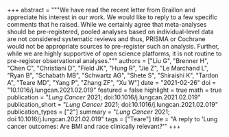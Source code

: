+++
abstract = """We have read the recent letter from Braillon and appreciate his interest in our work. We would like to reply to a few specific comments that he raised. While we certainly agree that meta-analyses should be pre-registered, pooled analyses based on individual-level data are not considered systematic reviews and thus, PRISMA or Cochrane would not be appropriate sources to pre-register such an analysis. Further, while we are highly supportive of open science platforms, it is not routine to pre-register observational analyses."""
authors = ["Liu G", "Brenner H", "Chen C", "Christiani D", "Field JK", "Hung R", "Jie Z", "Le Marchand L", "Ryan B", "Schabath MB", "Schwartz AG", "Shete S", "Shiraishi K", "Tardon A", "Teare MD", "Yang P", "Zhang ZF", "Xu W"]
date = "2021-02-26"
doi = "10.1016/j.lungcan.2021.02.019"
featured = false
highlight = true
math = true
publication = "*Lung Cancer* 2021; doi:10.1016/j.lungcan.2021.02.019"
publication_short = "*Lung Cancer* 2021; doi:10.1016/j.lungcan.2021.02.019"
publication_types = ["2"]
summary = "*Lung Cancer* 2021; doi:10.1016/j.lungcan.2021.02.019"
tags = ["Teare"]
title = "A reply to 'Lung cancer outcomes: Are BMI and race clinically relevant?'"
+++
